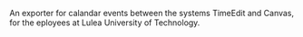 An exporter for calandar events between the systems TimeEdit and Canvas, for the eployees at Lulea University of Technology.
